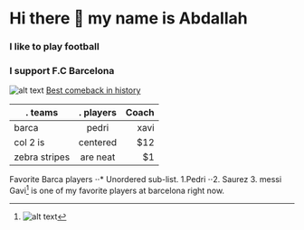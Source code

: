 # Hi there 👋 my name is Abdallah 

### I like to play football 

### I support F.C Barcelona 
![alt text](https://wallpaperaccess.com/full/777518.jpg)
[Best comeback in history](https://www.youtube.com/watch?v=h4m68r8kWAc&t=144s)


|.    teams     |.     players  | Coach |
| ------------- |:-------------:| -----:|
| barca         |pedri          |xavi  |
| col 2 is      | centered      |   $12 |
| zebra stripes | are neat      |    $1 |

Favorite Barca players 
⋅⋅* Unordered sub-list. 
1.Pedri
⋅⋅2. Saurez
3. messi
Gavi[^1] is one of my favorite players at barcelona right now.


















































































[^1]: ![alt text](https://icdn.football-espana.net/wp-content/uploads/2022/02/Gavi-3-1020x574.jpeg) 
